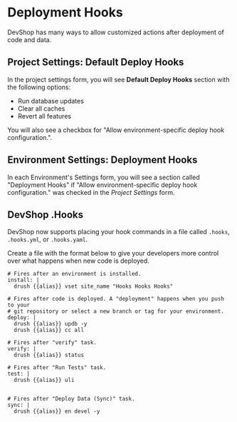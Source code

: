 Deployment Hooks
================

DevShop has many ways to allow customized actions after deployment of code and data.

Project Settings: Default Deploy Hooks
--------------------------------------

In the project settings form, you will see **Default Deploy Hooks** section with the following options:

- Run database updates
- Clear all caches
- Revert all features

You will also see a checkbox for "Allow environment-specific deploy hook configuration.".

Environment Settings: Deployment Hooks
--------------------------------------

In each Environment's Settings form, you will see a section called "Deployment 
Hooks" if "Allow environment-specific deploy hook configuration." was checked 
in the *Project Settings* form.

DevShop .Hooks
--------------

DevShop now supports placing your hook commands in a file called `.hooks`, `.hooks.yml`, or `.hooks.yaml`.

Create a file with the format below to give your developers more control over what happens 
when new code is deployed.

```
# Fires after an environment is installed.
install: |
  drush {{alias}} vset site_name "Hooks Hooks Hooks"

# Fires after code is deployed. A "deployment" happens when you push to your
# git repository or select a new branch or tag for your environment.
deploy: |
  drush {{alias}} updb -y
  drush {{alias}} cc all

# Fires after "verify" task.
verify: |
  drush {{alias}} status

# Fires after "Run Tests" task.
test: |
  drush {{alias}} uli


# Fires after "Deploy Data (Sync)" task.
sync: |
  drush {{alias}} en devel -y
```